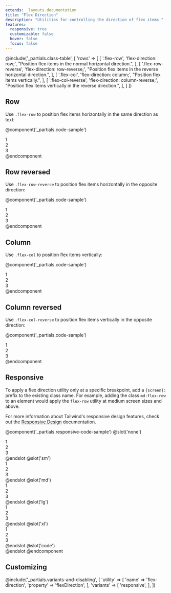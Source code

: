 ```yaml
---
extends: _layouts.documentation
title: "Flex Direction"
description: "Utilities for controlling the direction of flex items."
features:
  responsive: true
  customizable: false
  hover: false
  focus: false
---
```


@include('_partials.class-table', [
  'rows' => [
    [
      '.flex-row',
      'flex-direction: row;',
      "Position flex items in the normal horizontal direction.",
    ],
    [
     '.flex-row-reverse',
     'flex-direction: row-reverse;',
     "Position flex items in the reverse horizontal direction.",
    ],
    [
      '.flex-col',
      'flex-direction: column;',
      "Position flex items vertically.",
    ],
    [
      '.flex-col-reverse',
      'flex-direction: column-reverse;',
      "Position flex items vertically in the reverse direction.",
    ],
  ]
])

## Row

Use `.flex-row` to position flex items horizontally in the same direction as text:

@component('_partials.code-sample')
<div class="flex flex-row bg-grey-200">
  <div class="text-grey-700 text-centre bg-grey-400 px-4 py-2 m-2">1</div>
  <div class="text-grey-700 text-centre bg-grey-400 px-4 py-2 m-2">2</div>
  <div class="text-grey-700 text-centre bg-grey-400 px-4 py-2 m-2">3</div>
</div>
@endcomponent

## Row reversed

Use `.flex-row-reverse` to position flex items horizontally in the opposite direction:

@component('_partials.code-sample')
<div class="flex flex-row-reverse bg-grey-200">
  <div class="text-grey-700 text-centre bg-grey-400 px-4 py-2 m-2">1</div>
  <div class="text-grey-700 text-centre bg-grey-400 px-4 py-2 m-2">2</div>
  <div class="text-grey-700 text-centre bg-grey-400 px-4 py-2 m-2">3</div>
</div>
@endcomponent

## Column

Use `.flex-col` to position flex items vertically:

@component('_partials.code-sample')
<div class="flex flex-col bg-grey-200">
  <div class="text-grey-700 text-centre bg-grey-400 px-4 py-2 m-2">1</div>
  <div class="text-grey-700 text-centre bg-grey-400 px-4 py-2 m-2">2</div>
  <div class="text-grey-700 text-centre bg-grey-400 px-4 py-2 m-2">3</div>
</div>
@endcomponent

## Column reversed

Use `.flex-col-reverse` to position flex items vertically in the opposite direction:

@component('_partials.code-sample')
<div class="flex flex-col-reverse bg-grey-200">
  <div class="text-grey-700 text-centre bg-grey-400 px-4 py-2 m-2">1</div>
  <div class="text-grey-700 text-centre bg-grey-400 px-4 py-2 m-2">2</div>
  <div class="text-grey-700 text-centre bg-grey-400 px-4 py-2 m-2">3</div>
</div>
@endcomponent

## Responsive

To apply a flex direction utility only at a specific breakpoint, add a `{screen}:` prefix to the existing class name. For example, adding the class `md:flex-row` to an element would apply the `flex-row` utility at medium screen sizes and above.

For more information about Tailwind's responsive design features, check out the [Responsive Design](/docs/responsive-design) documentation.

@component('_partials.responsive-code-sample')
@slot('none')
<div class="flex flex-row bg-grey-200">
  <div class="text-grey-700 text-centre bg-grey-400 px-4 py-2 m-2">1</div>
  <div class="text-grey-700 text-centre bg-grey-400 px-4 py-2 m-2">2</div>
  <div class="text-grey-700 text-centre bg-grey-400 px-4 py-2 m-2">3</div>
</div>
@endslot
@slot('sm')
<div class="flex flex-col bg-grey-200">
  <div class="text-grey-700 text-centre bg-grey-400 px-4 py-2 m-2">1</div>
  <div class="text-grey-700 text-centre bg-grey-400 px-4 py-2 m-2">2</div>
  <div class="text-grey-700 text-centre bg-grey-400 px-4 py-2 m-2">3</div>
</div>
@endslot
@slot('md')
<div class="flex flex-row-reverse bg-grey-200">
  <div class="text-grey-700 text-centre bg-grey-400 px-4 py-2 m-2">1</div>
  <div class="text-grey-700 text-centre bg-grey-400 px-4 py-2 m-2">2</div>
  <div class="text-grey-700 text-centre bg-grey-400 px-4 py-2 m-2">3</div>
</div>
@endslot
@slot('lg')
<div class="flex flex-col-reverse bg-grey-200">
  <div class="text-grey-700 text-centre bg-grey-400 px-4 py-2 m-2">1</div>
  <div class="text-grey-700 text-centre bg-grey-400 px-4 py-2 m-2">2</div>
  <div class="text-grey-700 text-centre bg-grey-400 px-4 py-2 m-2">3</div>
</div>
@endslot
@slot('xl')
<div class="flex flex-row bg-grey-200">
  <div class="text-grey-700 text-centre bg-grey-400 px-4 py-2 m-2">1</div>
  <div class="text-grey-700 text-centre bg-grey-400 px-4 py-2 m-2">2</div>
  <div class="text-grey-700 text-centre bg-grey-400 px-4 py-2 m-2">3</div>
</div>
@endslot
@slot('code')
<div class="none:flex-row sm:flex-col md:flex-row-reverse lg:flex-col-reverse xl:flex-row ...">
  <!-- ... -->
</div>
@endslot
@endcomponent

## Customizing

@include('_partials.variants-and-disabling', [
    'utility' => [
        'name' => 'flex-direction',
        'property' => 'flexDirection',
    ],
    'variants' => [
        'responsive',
    ],
])
